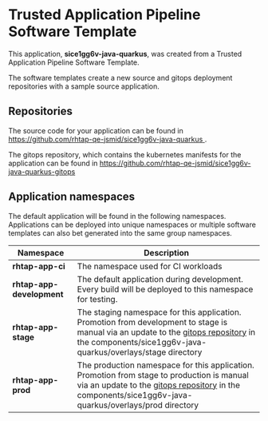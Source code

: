# Trusted Application Pipeline Software Template

This application, **sice1gg6v-java-quarkus**, was created from a Trusted Application Pipeline Software Template.

The software templates create a new source and gitops deployment repositories with a sample source application. 

## Repositories

The source code for your application can be found in [https://github.com/rhtap-qe-jsmid/sice1gg6v-java-quarkus ](https://github.com/rhtap-qe-jsmid/sice1gg6v-java-quarkus ).
 
The gitops repository, which contains the kubernetes manifests for the application can be found in 
[https://github.com/rhtap-qe-jsmid/sice1gg6v-java-quarkus-gitops ](https://github.com/rhtap-qe-jsmid/sice1gg6v-java-quarkus-gitops ) 

## Application namespaces 

The default application will be found in the following namespaces. Applications can be deployed into unique namespaces or multiple software templates can also bet generated into the same group namespaces.  

|  Namespace   |  Description   |  
| -------- | -------- |
| **rhtap-app-ci** | The namespace used for CI workloads |
| **rhtap-app-development** | The default application during development. Every build will be deployed to this namespace for testing. |
| **rhtap-app-stage** | The staging namespace for this application. Promotion from development to stage is manual via an update to the [gitops repository](https://github.com/rhtap-qe-jsmid/sice1gg6v-java-quarkus-gitops ) in the components/sice1gg6v-java-quarkus/overlays/stage directory |
| **rhtap-app-prod** | The production namespace for this application. Promotion from stage to production is manual via an update to the [gitops repository](https://github.com/rhtap-qe-jsmid/sice1gg6v-java-quarkus-gitops ) in the components/sice1gg6v-java-quarkus/overlays/prod directory |